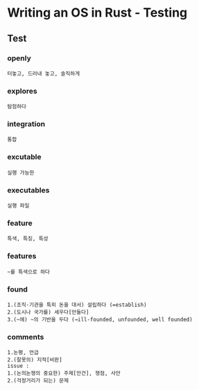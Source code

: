 # Writing an OS in Rust - Testing

## Test

### openly

    터놓고, 드러내 놓고, 솔직하게

### explores

    탐험하다

### integration

    통합

### excutable

    실행 가능한

### executables

    실행 파일

### feature

    특색, 특징, 특성

### features

    ~를 특색으로 하다

### found

    1.(조직·기관을 특히 돈을 대서) 설립하다 (=establish)
    2.(도시나 국가를) 세우다[만들다]
    3.(~에) ~의 기반을 두다 (→ill-founded, unfounded, well founded)

### comments

    1.논평, 언급
    2.(잘못의) 지적[비판]
    issue :
    1.(논의논쟁의 중요한) 주제[안건], 쟁점, 사안
    2.(걱정거리가 되는) 문제
